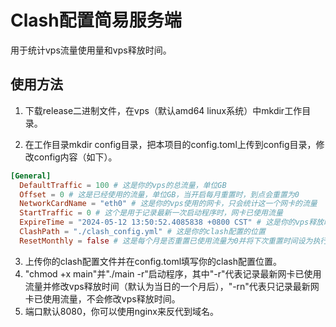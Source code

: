 # Clash配置简易服务端

用于统计vps流量使用量和vps释放时间。

## 使用方法

1. 下载release二进制文件，在vps（默认amd64 linux系统）中mkdir工作目录。

2. 在工作目录mkdir config目录，把本项目的config.toml上传到config目录，修改config内容（如下）。

```toml
[General]
  DefaultTraffic = 100 # 这是你的vps的总流量，单位GB
  Offset = 0 # 这是已经使用的流量，单位GB，当开启每月重置时，到点会重置为0
  NetworkCardName = "eth0" # 这是你的vps使用的网卡，只会统计这一个网卡的流量
  StartTraffic = 0 # 这个是用于记录最新一次启动程序时，网卡已使用流量
  ExpireTime = "2024-05-12 13:50:52.4085838 +0800 CST" # 这是你的vps释放时间，在clash for windows里会显示成日期
  ClashPath = "./clash_config.yml" # 这是你的clash配置的位置
  ResetMonthly = false # 这是每个月是否重置已使用流量为0并将下次重置时间设为执行日期的月份+1，当到达“ExpireTime”的日期的零时时执行重置（注意服务器时区设置，如果下个月没有当前的日，则会挑选最后一天）
```

3. 上传你的clash配置文件并在config.toml填写你的clash配置位置。
4. "chmod +x main"并"./main -r"启动程序，其中"-r"代表记录最新网卡已使用流量并修改vps释放时间（默认为当日的一个月后），"-rn"代表只记录最新网卡已使用流量，不会修改vps释放时间。
5. 端口默认8080，你可以使用nginx来反代到域名。
